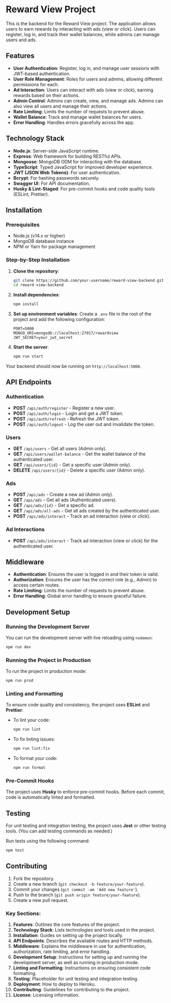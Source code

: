 
# Reward View Project

This is the backend for the Reward View project. The application allows users to earn rewards by interacting with ads (view or click). Users can register, log in, and track their wallet balances, while admins can manage users and ads.

## Features

- **User Authentication**: Register, log in, and manage user sessions with JWT-based authentication.
- **User Role Management**: Roles for users and admins, allowing different permissions for each.
- **Ad Interaction**: Users can interact with ads (view or click), earning rewards based on their actions.
- **Admin Control**: Admins can create, view, and manage ads. Admins can also view all users and manage their actions.
- **Rate Limiting**: Limits the number of requests to prevent abuse.
- **Wallet Balance**: Track and manage wallet balances for users.
- **Error Handling**: Handles errors gracefully across the app.

## Technology Stack

- **Node.js**: Server-side JavaScript runtime.
- **Express**: Web framework for building RESTful APIs.
- **Mongoose**: MongoDB ODM for interacting with the database.
- **TypeScript**: Typed JavaScript for improved developer experience.
- **JWT (JSON Web Tokens)**: For user authentication.
- **Bcrypt**: For hashing passwords securely.
- **Swagger UI**: For API documentation.
- **Husky & Lint-Staged**: For pre-commit hooks and code quality tools (ESLint, Prettier).

## Installation

### Prerequisites

- Node.js (v14.x or higher)
- MongoDB database instance
- NPM or Yarn for package management

### Step-by-Step Installation

1. **Clone the repository**:
    ```bash
    git clone https://github.com/your-username/reward-view-backend.git
    cd reward-view-backend
    ```

2. **Install dependencies**:
    ```bash
    npm install
    ```

3. **Set up environment variables**: Create a `.env` file in the root of the project and add the following configuration:
    ```env
    PORT=5000
    MONGO_URI=mongodb://localhost:27017/rewardview
    JWT_SECRET=your_jwt_secret
    ```

4. **Start the server**:
    ```bash
    npm run start
    ```

Your backend should now be running on `http://localhost:5000`.

## API Endpoints

### Authentication

- **POST** `/api/auth/register` - Register a new user.
- **POST** `/api/auth/login` - Login and get a JWT token.
- **POST** `/api/auth/refresh` - Refresh the JWT token.
- **POST** `/api/auth/logout` - Log the user out and invalidate the token.

### Users

- **GET** `/api/users` - Get all users (Admin only).
- **GET** `/api/users/wallet-balance` - Get the wallet balance of the authenticated user.
- **GET** `/api/users/{id}` - Get a specific user (Admin only).
- **DELETE** `/api/users/{id}` - Delete a specific user (Admin only).

### Ads

- **POST** `/api/ads` - Create a new ad (Admin only).
- **GET** `/api/ads` - Get all ads (Authenticated users).
- **GET** `/api/ads/{id}` - Get a specific ad.
- **GET** `/api/ads/all-ads` - Get all ads created by the authenticated user.
- **POST** `/api/ads/interact` - Track an ad interaction (view or click).

### Ad Interactions

- **POST** `/api/ads/interact` - Track ad interaction (view or click) for the authenticated user.

## Middleware

- **Authentication**: Ensures the user is logged in and their token is valid.
- **Authorization**: Ensures the user has the correct role (e.g., Admin) to access certain routes.
- **Rate Limiting**: Limits the number of requests to prevent abuse.
- **Error Handling**: Global error handling to ensure graceful failure.

## Development Setup

### Running the Development Server

You can run the development server with live reloading using `nodemon`:

```bash
npm run dev
```

### Running the Project in Production

To run the project in production mode:

```bash
npm run prod
```

### Linting and Formatting

To ensure code quality and consistency, the project uses **ESLint** and **Prettier**:

- To lint your code:
    ```bash
    npm run lint
    ```

- To fix linting issues:
    ```bash
    npm run lint:fix
    ```

- To format your code:
    ```bash
    npm run format
    ```

### Pre-Commit Hooks

The project uses **Husky** to enforce pre-commit hooks. Before each commit, code is automatically linted and formatted.

## Testing

For unit testing and integration testing, the project uses **Jest** or other testing tools. (You can add testing commands as needed.)

Run tests using the following command:

```bash
npm test
```


## Contributing

1. Fork the repository.
2. Create a new branch (`git checkout -b feature/your-feature`).
3. Commit your changes (`git commit -am 'Add new feature'`).
4. Push to the branch (`git push origin feature/your-feature`).
5. Create a new pull request.


### Key Sections:
1. **Features**: Outlines the core features of the project.
2. **Technology Stack**: Lists technologies and tools used in the project.
3. **Installation**: Guides on setting up the project locally.
4. **API Endpoints**: Describes the available routes and HTTP methods.
5. **Middleware**: Explains the middleware in use for authentication, authorization, rate limiting, and error handling.
6. **Development Setup**: Instructions for setting up and running the development server, as well as running in production mode.
7. **Linting and Formatting**: Instructions on ensuring consistent code formatting.
8. **Testing**: Placeholder for unit testing and integration testing.
9. **Deployment**: How to deploy to Heroku.
10. **Contributing**: Guidelines for contributing to the project.
11. **License**: Licensing information.


